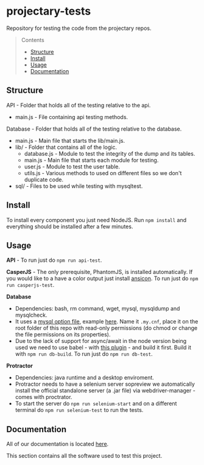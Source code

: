 # projectary-tests
Repository for testing the code from the projectary repos.

> Contents
> * [Structure](#structure)
> * [Install](#install)
> * [Usage](#usage)
> * [Documentation](#documentation)

## Structure

API - Folder that holds all of the testing relative to the api.

* main.js - File containing api testing methods.

Database - Folder that holds all of the testing relative to the database.

* main.js - Main file that starts the lib/main.js.
* lib/ - Folder that contains all of the logic.
    + database.js - Module to test the integrity of the dump and its tables.
    + main.js - Main file that starts each module for testing.
    + user.js - Module to test the user table.
    + utils.js - Various methods to used on different files so we don't duplicate code.
* sql/ - Files to be used while testing with mysqltest.

## Install

To install every component you just need NodeJS. Run `npm install` and everything should be installed after a few minutes.

## Usage

**API** - To run just do `npm run api-test`.

**CasperJS** - The only prerequisite, PhantomJS, is installed automatically. If you would like to a have a color output just install [ansicon](https://github.com/adoxa/ansicon). To run just do `npm run casperjs-test`.

**Database**
* Dependencies: bash, rm command, wget, mysql, mysqldump and mysqlcheck.
* It uses a [mysql option file](https://dev.mysql.com/doc/refman/5.7/en/option-files.html), example [here](Documentation/Database/.my.cnf). Name it `.my.cnf`, place it on the root folder of this repo with read-only permissions (do chmod or change the file permissions on its properties).
* Due to the lack of support for async/await in the node version being used we need to use babel - with [this plugin](https://babeljs.io/docs/plugins/transform-async-to-generator/) - and build it first. Build it with `npm run db-build`. To run just do `npm run db-test`.


**Protractor**
* Dependencies: java runtime and a desktop enviroment.
* Protractor needs to have a selenium server sopreview we automatically install the official standalone server (a .jar file) via webdriver-manager - comes with proctrator.
* To start the server do `npm run selenium-start` and on a different terminal do `npm run selenium-test` to run the tests.


## Documentation

All of our documentation is located [here](Documentation/index.md).

This section contains all the software used to test this project.
